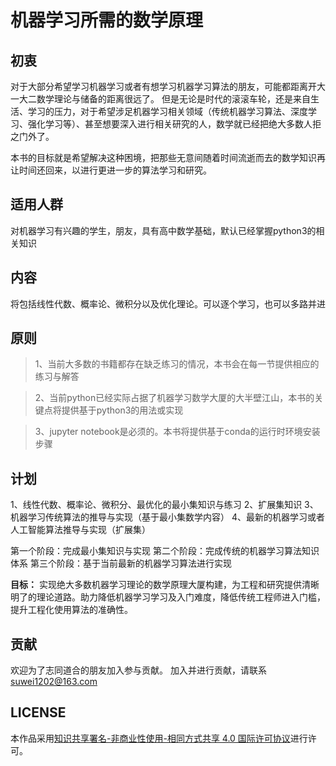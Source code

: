 # 机器学习所需的数学原理

## 初衷

对于大部分希望学习机器学习或者有想学习机器学习算法的朋友，可能都距离开大一大二数学理论与储备的距离很远了。
但是无论是时代的滚滚车轮，还是来自生活、学习的压力，对于希望涉足机器学习相关领域（传统机器学习算法、深度学习、强化学习等）、甚至想要深入进行相关研究的人，数学就已经把绝大多数人拒之门外了。

本书的目标就是希望解决这种困境，把那些无意间随着时间流逝而去的数学知识再让时间还回来，以进行更进一步的算法学习和研究。

## 适用人群

对机器学习有兴趣的学生，朋友，具有高中数学基础，默认已经掌握python3的相关知识

## 内容

将包括线性代数、概率论、微积分以及优化理论。可以逐个学习，也可以多路并进

## 原则

> 1、当前大多数的书籍都存在缺乏练习的情况，本书会在每一节提供相应的练习与解答

> 2、当前python已经实际占据了机器学习数学大厦的大半壁江山，本书的关键点将提供基于python3的用法或实现

> 3、jupyter notebook是必须的。本书将提供基于conda的运行时环境安装步骤

## 计划

1、线性代数、概率论、微积分、最优化的最小集知识与练习
2、扩展集知识
3、机器学习传统算法的推导与实现（基于最小集数学内容）
4、最新的机器学习或者人工智能算法推导与实现（扩展集）

第一个阶段：完成最小集知识与实现
第二个阶段：完成传统的机器学习算法知识体系
第三个阶段：基于当前最新的机器学习算法进行实现

__目标：__ 实现绝大多数机器学习理论的数学原理大厦构建，为工程和研究提供清晰明了的理论道路。助力降低机器学习学习及入门难度，降低传统工程师进入门槛，提升工程化使用算法的准确性。

## 贡献

欢迎为了志同道合的朋友加入参与贡献。
加入并进行贡献，请联系<suwei1202@163.com>

## LICENSE

本作品采用[知识共享署名-非商业性使用-相同方式共享 4.0 国际许可协议](https://creativecommons.org/licenses/by-nc-sa/4.0/)进行许可。
